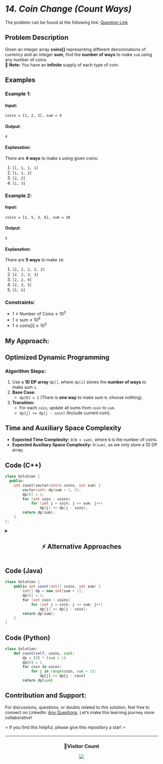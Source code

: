 # _14. Coin Change (Count Ways)_

The problem can be found at the following link: [Question Link](https://www.geeksforgeeks.org/problems/coin-change2448/1)

## **Problem Description**

Given an integer array **coins[]** representing different denominations of currency and an integer **sum**, find the **number of ways** to make `sum` using any number of coins.  
🔹 **Note:** You have an **infinite** supply of each type of coin.

## **Examples**

### **Example 1:**

#### **Input:**

```plaintext
coins = [1, 2, 3], sum = 4
```

#### **Output:**

```plaintext
4
```

#### **Explanation:**

There are **4 ways** to make `4` using given coins:

1. `[1, 1, 1, 1]`
2. `[1, 1, 2]`
3. `[2, 2]`
4. `[1, 3]`

### **Example 2:**

#### **Input:**

```plaintext
coins = [2, 5, 3, 6], sum = 10
```

#### **Output:**

```plaintext
5
```

#### **Explanation:**

There are **5 ways** to make `10`:

1. `[2, 2, 2, 2, 2]`
2. `[2, 2, 3, 3]`
3. `[2, 2, 6]`
4. `[2, 3, 5]`
5. `[5, 5]`

### **Constraints:**

- $1 \leq \text{Number of Coins} \leq 10^3$
- $1 \leq \text{sum} \leq 10^6$
- $1 \leq \text{coins}[i] \leq 10^3$

## **My Approach:**

## **Optimized Dynamic Programming**

### **Algorithm Steps:**

1. Use a **1D DP array** `dp[]`, where `dp[i]` stores the **number of ways** to make sum `i`.
2. **Base Case:**
   - `dp[0] = 1` (There is **one way** to make sum `0`: choose nothing).
3. **Transition:**
   - For each `coin`, update all sums from `coin` to `sum`.
   - `dp[j] += dp[j - coin]` (Include current coin).

## **Time and Auxiliary Space Complexity**

- **Expected Time Complexity:** `O(N × sum)`, where `N` is the number of coins.
- **Expected Auxiliary Space Complexity:** `O(sum)`, as we only store a 1D DP array.

## **Code (C++)**

```cpp
class Solution {
  public:
    int count(vector<int>& coins, int sum) {
        vector<int> dp(sum + 1, 0);
        dp[0] = 1;
        for (int coin : coins)
            for (int j = coin; j <= sum; j++)
                dp[j] += dp[j - coin];
        return dp[sum];
    }
};
```

<details>
<summary><h2 align="center">⚡ Alternative Approaches</h2></summary>

## **2️⃣ Dynamic Programming (O(N×sum) Time, O(N×sum) Space) — 2D DP**

### **Algorithm Steps:**

1. Use a **2D DP table** where `dp[i][j]` represents the number of ways to make sum `j` using the first `i` coins.
2. **Base Case:**
   - `dp[0][0] = 1` (one way to make sum `0` with zero coins).
   - `dp[i][0] = 1` for all `i` (only one way to make sum `0`: choose nothing).
3. **Recurrence Relation:**  
   $\[
   \text{dp}[i][j] = \text{dp}[i-1][j] + \text{dp}[i][j - \text{coins}[i-1]]
   $\]
   - Exclude the coin (`dp[i-1][j]`).
   - Include the coin (`dp[i][j - coins[i-1]]`).

```cpp
class Solution {
  public:
    int count(vector<int>& coins, int sum) {
        int n = coins.size();
        vector<vector<int>> dp(n + 1, vector<int>(sum + 1, 0));
        for (int i = 0; i <= n; i++) dp[i][0] = 1;
        for (int i = 1; i <= n; i++) {
            for (int j = 0; j <= sum; j++) {
                dp[i][j] = dp[i - 1][j];
                if (j >= coins[i - 1]) dp[i][j] += dp[i][j - coins[i - 1]];
            }
        }
        return dp[n][sum];
    }
};
```

✅ **Time Complexity:** `O(N × sum)`  
✅ **Space Complexity:** `O(N × sum)`

## **3️⃣ Recursive + Memoization (O(N×sum) Time, O(N×sum) Space)**

### **Algorithm Steps:**

1. **Recursive function** `countWays(index, sum)` calculates the number of ways using coins up to `index`.
2. **Base Case:**
   - If `sum == 0`, return `1` (valid way found).
   - If `index < 0` or `sum < 0`, return `0` (invalid case).
3. **Recurrence Relation:**  
   $\[
   \text{countWays(index, sum)} = \text{countWays(index - 1, sum)} + \text{countWays(index, sum - coins[index])}
   $\]
   - Exclude the current coin.
   - Include the current coin.
4. **Use memoization (`dp[index][sum]`)** to avoid redundant calculations.

```cpp
class Solution {
  public:
    vector<vector<int>> dp;
    int solve(vector<int>& coins, int i, int sum) {
        if (sum == 0) return 1;
        if (i < 0 || sum < 0) return 0;
        if (dp[i][sum] != -1) return dp[i][sum];
        return dp[i][sum] = solve(coins, i - 1, sum) + solve(coins, i, sum - coins[i]);
    }

    int count(vector<int>& coins, int sum) {
        int n = coins.size();
        dp.assign(n, vector<int>(sum + 1, -1));
        return solve(coins, n - 1, sum);
    }
};
```

✅ **Time Complexity:** `O(N × sum)`  
✅ **Space Complexity:** `O(N × sum)`

## **Comparison of Approaches**

| **Approach**                | ⏱️ **Time Complexity** | 🗂️ **Space Complexity** | ✅ **Pros**                  | ⚠️ **Cons**               |
| --------------------------- | ---------------------- | ----------------------- | ---------------------------- | ------------------------- |
| **1D Space Optimized DP**   | 🟡 `O(N × sum)`        | 🟢 `O(sum)`             | Most efficient space-wise    | Requires careful indexing |
| **2D DP (Tabulation)**      | 🟡 `O(N × sum)`        | 🔴 `O(N × sum)`         | Easy to implement, intuitive | High space usage          |
| **Recursive + Memoization** | 🟡 `O(N × sum)`        | 🔴 `O(N × sum)`         | Natural recursion flow       | Stack overhead            |

✅ **Best Choice?**

- **If optimizing space:** Use **1D DP (Space-Optimized)**.
- **If space is not a concern:** Use **2D DP (Tabulation)** for easy understanding.
- **For recursion lovers:** Use **Recursive + Memoization**.

</details>

## **Code (Java)**

```java
class Solution {
    public int count(int[] coins, int sum) {
        int[] dp = new int[sum + 1];
        dp[0] = 1;
        for (int coin : coins)
            for (int j = coin; j <= sum; j++)
                dp[j] += dp[j - coin];
        return dp[sum];
    }
}
```

## **Code (Python)**

```python
class Solution:
    def count(self, coins, sum):
        dp = [0] * (sum + 1)
        dp[0] = 1
        for coin in coins:
            for j in range(coin, sum + 1):
                dp[j] += dp[j - coin]
        return dp[sum]
```

## **Contribution and Support:**

For discussions, questions, or doubts related to this solution, feel free to connect on LinkedIn: [Any Questions](https://www.linkedin.com/in/patel-hetkumar-sandipbhai-8b110525a/). Let’s make this learning journey more collaborative!

⭐ If you find this helpful, please give this repository a star! ⭐

---

<div align="center">
  <h3><b>📍Visitor Count</b></h3>
</div>

<p align="center">
  <img src="https://profile-counter.glitch.me/Hunterdii/count.svg" />
</p>
